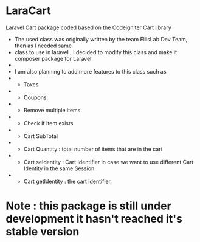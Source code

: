 LaraCart
========

Laravel Cart package coded based on the Codeigniter Cart library

 * The used class was originally written by the team EllisLab Dev Team, then as I needed same 
 * class to use in laravel , I decided to modify this class and make it composer package for Laravel.
 *
 * I am also planning to add more features to this class such as
 * - Taxes 
 * - Coupons,
 * - Remove multiple items 
 * - Check if Item exists
 * - Cart SubTotal
 * - Cart Quantity : total number of items that are in the cart
 * - Cart seIdentity : Cart Identifier in case we want to use different Cart Identity in the same Session
 * - Cart getIdentity : the cart identifier.

Note : this package is still under development it hasn't reached it's stable version
====